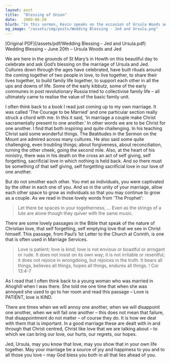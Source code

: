 ```yaml
---
layout: post
title:  "Blessing of Union"
date:   2009-06-20
blurb: "In this sermon, Kevin speaks on the occasion of Ursula Woods and Jed's wedding, reflecting on the significance of marriage and the Christian understanding of love. He emphasizes the importance of being Christ for one another, embodying forgiveness, reconciliation, and sacrificial love. Kevin also highlights the need for individual growth within the unity of marriage, drawing on the wisdom of 'The Prophet' and the biblical passage from 1 Corinthians 13:4-7."
og_image: "/assets/img/posts/Wedding Blessing - Jed and Ursula.png"
---
```

[Original PDF](/assets/pdf/Wedding Blessing - Jed and Ursula.pdf)    
Wedding Blessing – June 20th – Ursula Woods and Jed

We are here in the grounds of St Mary’s in Howth on this beautiful day to celebrate and ask God’s blessing on the marriage of Ursula and Jed. Cultures down through the ages have celebrated, have built rituals around the coming together of two people in love, to live together, to share their lives together, to build family life together, to support each other in all the ups and downs of life. Some of the early kibbutz, some of the early communes in post revolutionary Russia tried to collectivise family life – all ultimately came to realise the value of the basic family unit.

I often think back to a book I read just coming up to my own marriage. It was called 'The Courage to be Married' and one particular section really struck a chord with me. In this it said, 'In marriage a couple make Christ sacramentally present to one another.' In other words we are to be Christ for one another. I find that both inspiring and quite challenging. In his teaching Christ said some wonderful things. The Beatitudes in the Sermon on the Mount are admired across many cultures. He also said some quite challenging, even troubling things; about forgiveness, about reconciliation, turning the other cheek, going the second mile. Also, at the heart of his ministry, there was in his death on the cross an act of self giving, self forgetting, sacrificial love in which nothing is held back. And so there must be something of that self giving, self forgetting sacrificial love in our love of one another.

But do not smother each other. You met as individuals, you were captivated by the other in each one of you. And so in the unity of your marriage, allow each other space to grow as individuals so that you may continue to grow as a couple. As we read in those lovely words from 'The Prophet':

> Let there be spaces in your togetherness, … Even as the strings of a lute are alone though they quiver with the same music.

There are some lovely passages in the Bible that speak of the nature of Christian love, that self forgetting, self emptying love that we see in Christ himself. This passage, from Paul’s 1st Letter to the Church at Corinth, is one that is often used in Marriage Services.

> Love is patient; love is kind; love is not envious or boastful or arrogant or rude. It does not insist on its own way; it is not irritable or resentful; it does not rejoice in wrongdoing, but rejoices in the truth. It bears all things, believes all things, hopes all things, endures all things. ! Cor 13:4-7

As I read that I often think back to a young woman who was married in Ahoghill when I was there. She told me one time that when she was annoyed she used to go to her room and read this passage – Love is PATIENT, love is KIND.

There are times when we will annoy one another, when we will disappoint one another, when we will fail one another – this does not mean that failure, that disappointment do not matter – of course they do. It is how we deal with them that is important. In a good marriage these are dealt with in and through that Christ centred, Christ like love that we are talking about – to which we can bring our love, our hurts, our regrets, our hopes.

Jed, Ursula, may you know that love, may you show that in your own life together. May your marriage be a source of joy and happiness to you and to all those you love – may God bless you both in all that lies ahead of you.
